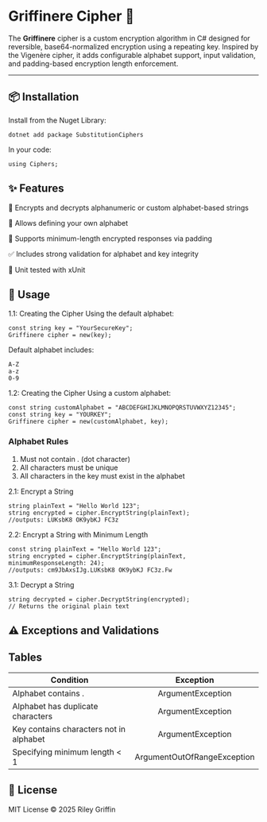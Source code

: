 # Griffinere Cipher 🔐

The **Griffinere** cipher is a custom encryption algorithm in C# designed for reversible, base64-normalized encryption using a repeating key. Inspired by the Vigenère cipher, it adds configurable alphabet support, input validation, and padding-based encryption length enforcement.

---

## 📦 Installation

Install from the Nuget Library:

```
dotnet add package SubstitutionCiphers
```
In your code:
```
using Ciphers;
```


## ✨ Features
🔐 Encrypts and decrypts alphanumeric or custom alphabet-based strings

🧩 Allows defining your own alphabet

📏 Supports minimum-length encrypted responses via padding

✅ Includes strong validation for alphabet and key integrity

🧪 Unit tested with xUnit

## 🧰 Usage

1.1: Creating the Cipher Using the default alphabet:
```
const string key = "YourSecureKey";
Griffinere cipher = new(key);
``` 
Default alphabet includes:
```
A-Z
a-z
0-9
```
    
1.2: Creating the Cipher Using a custom alphabet:
```
const string customAlphabet = "ABCDEFGHIJKLMNOPQRSTUVWXYZ12345";
const string key = "YOURKEY";
Griffinere cipher = new(customAlphabet, key);
``` 

### Alphabet Rules
1. Must not contain . (dot character)
2. All characters must be unique
3. All characters in the key must exist in the alphabet

2.1: Encrypt a String
```
string plainText = "Hello World 123";
string encrypted = cipher.EncryptString(plainText);
//outputs: LUKsbK8 OK9ybKJ FC3z
```

2.2: Encrypt a String with Minimum Length
```
const string plainText = "Hello World 123";
string encrypted = cipher.EncryptString(plainText, minimumResponseLength: 24);
//outputs: cm9JbAxsIJg.LUKsbK8 OK9ybKJ FC3z.Fw
```

3.1: Decrypt a String
```
string decrypted = cipher.DecryptString(encrypted);
// Returns the original plain text
```

## ⚠️ Exceptions and Validations

## Tables

| Condition  | Exception |
| ------------- |:-------------:|
| Alphabet contains .      | ArgumentException     |
| Alphabet has duplicate characters      | ArgumentException     |
| Key contains characters not in alphabet      | ArgumentException     |
| Specifying minimum length < 1      | ArgumentOutOfRangeException     |


## 📄 License
MIT License © 2025 Riley Griffin